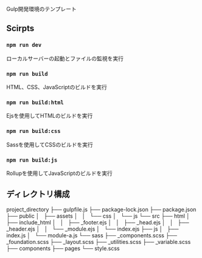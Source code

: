 Gulp開発環境のテンプレート

## Scirpts
### `npm run dev`
ローカルサーバーの起動とファイルの監視を実行

### `npm run build`
HTML、CSS、JavaScriptのビルドを実行

### `npm run build:html`
Ejsを使用してHTMLのビルドを実行

### `npm run build:css`
Sassを使用してCSSのビルドを実行

### `npm run build:js`
Rollupを使用してJavaScriptのビルドを実行

## ディレクトリ構成
project_directory
├── gulpfile.js
├── package-lock.json
├── package.json
├── public
│   ├── assets
│   │   └── css
│   └── js
└── src
    ├── html
    │   ├── include_html
    │   │   ├── _footer.ejs
    │   │   ├── _head.ejs
    │   │   ├── _header.ejs
    │   │   └── _module.ejs
    │   └── index.ejs
    ├── js
    │   ├── index.js
    │   └── module-a.js
    └── sass
        ├── _components.scss
        ├── _foundation.scss
        ├── _layout.scss
        ├── _utilities.scss
        ├── _variable.scss
        ├── components
        ├── pages
        └── style.scss

